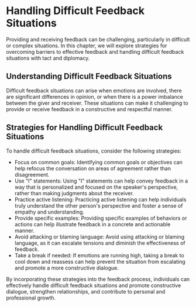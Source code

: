 Handling Difficult Feedback Situations
============================================================================================

Providing and receiving feedback can be challenging, particularly in difficult or complex situations. In this chapter, we will explore strategies for overcoming barriers to effective feedback and handling difficult feedback situations with tact and diplomacy.

Understanding Difficult Feedback Situations
-------------------------------------------

Difficult feedback situations can arise when emotions are involved, there are significant differences in opinion, or when there is a power imbalance between the giver and receiver. These situations can make it challenging to provide or receive feedback in a constructive and respectful manner.

Strategies for Handling Difficult Feedback Situations
-----------------------------------------------------

To handle difficult feedback situations, consider the following strategies:

* Focus on common goals: Identifying common goals or objectives can help refocus the conversation on areas of agreement rather than disagreement.
* Use "I" statements: Using "I" statements can help convey feedback in a way that is personalized and focused on the speaker's perspective, rather than making judgments about the receiver.
* Practice active listening: Practicing active listening can help individuals truly understand the other person's perspective and foster a sense of empathy and understanding.
* Provide specific examples: Providing specific examples of behaviors or actions can help illustrate feedback in a concrete and actionable manner.
* Avoid attacking or blaming language: Avoid using attacking or blaming language, as it can escalate tensions and diminish the effectiveness of feedback.
* Take a break if needed: If emotions are running high, taking a break to cool down and reassess can help prevent the situation from escalating and promote a more constructive dialogue.

By incorporating these strategies into the feedback process, individuals can effectively handle difficult feedback situations and promote constructive dialogue, strengthen relationships, and contribute to personal and professional growth.
